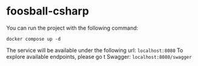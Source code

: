 # foosball-csharp
You can run the project with the following command:
```
docker compose up -d
```
The service will be available under the following url: `localhost:8080`
To explore available endpoints, please go t Swagger: `localhost:8080/swagger`